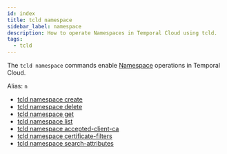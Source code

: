 ```yaml
---
id: index
title: tcld namespace
sidebar_label: namespace
description: How to operate Namespaces in Temporal Cloud using tcld.
tags:
  - tcld
---
```


The `tcld namespace` commands enable [Namespace](/concepts/what-is-a-namespace) operations in Temporal Cloud.

Alias: `n`

- [tcld namespace create](/cloud/tcld/namespace/create)
- [tcld namespace delete](/cloud/tcld/namespace/delete)
- [tcld namespace get](/cloud/tcld/namespace/get)
- [tcld namespace list](/cloud/tcld/namespace/list)
- [tcld namespace accepted-client-ca](/cloud/tcld/namespace/accepted-client-ca/index)
- [tcld namespace certificate-filters](/cloud/tcld/namespace/certificate-filters/index)
- [tcld namespace search-attributes](/cloud/tcld/namespace/search-attributes/index)
